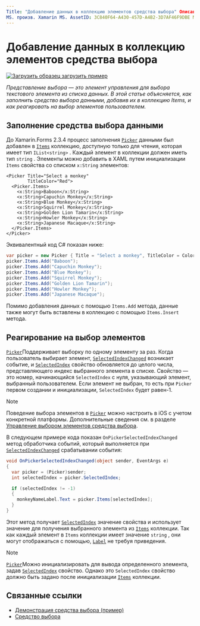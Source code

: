```yaml
---
Title: "Добавление данных в коллекцию элементов средства выбора" Описание: "представление выбора — это элемент управления для выбора текстового элемента из списка данных. В этой статье объясняется, как заполнить средство выбора данными, добавив их в коллекцию Items, и как реагировать на выбор элементов пользователем. "
MS. произв. Xamarin MS. AssetID: 3C840F64-A430-457D-A4B2-3D7AF46F9DBE MS. Technology: Xamarin-Forms author: давидбритч MS. author: дабритч МС. Дата: 02/26/2019 No-Loc: [ Xamarin.Forms , Xamarin.Essentials ]
---
```


# <a name="adding-data-to-a-pickers-items-collection"></a>Добавление данных в коллекцию элементов средства выбора

[![Загрузить образец](~/media/shared/download.png) загрузить пример](https://docs.microsoft.com/samples/xamarin/xamarin-forms-samples/userinterface-pickerdemo)

_Представление выбора — это элемент управления для выбора текстового элемента из списка данных. В этой статье объясняется, как заполнить средство выбора данными, добавив их в коллекцию Items, и как реагировать на выбор элементов пользователем._

## <a name="populating-a-picker-with-data"></a>Заполнение средства выбора данными

До Xamarin.Forms 2.3.4 процесс заполнения [`Picker`](xref:Xamarin.Forms.Picker) данными был добавлен в [`Items`](xref:Xamarin.Forms.Picker.Items) коллекцию, доступную только для чтения, которая имеет тип `IList<string>` . Каждый элемент в коллекции должен иметь тип `string` . Элементы можно добавить в XAML путем инициализации `Items` свойства со списком `x:String` элементов:

```xaml
<Picker Title="Select a monkey"
        TitleColor="Red">
  <Picker.Items>
    <x:String>Baboon</x:String>
    <x:String>Capuchin Monkey</x:String>
    <x:String>Blue Monkey</x:String>
    <x:String>Squirrel Monkey</x:String>
    <x:String>Golden Lion Tamarin</x:String>
    <x:String>Howler Monkey</x:String>
    <x:String>Japanese Macaque</x:String>
  </Picker.Items>
</Picker>
```

Эквивалентный код C# показан ниже:

```csharp
var picker = new Picker { Title = "Select a monkey", TitleColor = Color.Red };
picker.Items.Add("Baboon");
picker.Items.Add("Capuchin Monkey");
picker.Items.Add("Blue Monkey");
picker.Items.Add("Squirrel Monkey");
picker.Items.Add("Golden Lion Tamarin");
picker.Items.Add("Howler Monkey");
picker.Items.Add("Japanese Macaque");
```

Помимо добавления данных с помощью `Items.Add` метода, данные также могут быть вставлены в коллекцию с помощью `Items.Insert` метода.

## <a name="responding-to-item-selection"></a>Реагирование на выбор элементов

[`Picker`](xref:Xamarin.Forms.Picker)Поддерживает выборку по одному элементу за раз. Когда пользователь выбирает элемент, [`SelectedIndexChanged`](xref:Xamarin.Forms.Picker.SelectedIndexChanged) возникает событие, и [`SelectedIndex`](xref:Xamarin.Forms.Picker.SelectedIndex) свойство обновляется до целого числа, представляющего индекс выбранного элемента в списке. Свойство — это номер, начинающийся `SelectedIndex` с нуля, указывающий элемент, выбранный пользователем. Если элемент не выбран, то есть при `Picker` первом создании и инициализации, `SelectedIndex` будет равен-1.

> [!NOTE]
> Поведение выбора элементов в [`Picker`](xref:Xamarin.Forms.Picker) можно настроить в iOS с учетом конкретной платформы. Дополнительные сведения см. в разделе [Управление выбором элементов средства выбора](~/xamarin-forms/platform/ios/picker-selection.md).

В следующем примере кода показан `OnPickerSelectedIndexChanged` метод обработчика событий, который выполняется при [`SelectedIndexChanged`](xref:Xamarin.Forms.Picker.SelectedIndexChanged) срабатывании события:

```csharp
void OnPickerSelectedIndexChanged(object sender, EventArgs e)
{
  var picker = (Picker)sender;
  int selectedIndex = picker.SelectedIndex;

  if (selectedIndex != -1)
  {
    monkeyNameLabel.Text = picker.Items[selectedIndex];
  }
}
```

Этот метод получает [`SelectedIndex`](xref:Xamarin.Forms.Picker.SelectedIndex) значение свойства и использует значение для получения выбранного элемента из [`Items`](xref:Xamarin.Forms.Picker.Items) коллекции. Так как каждый элемент в `Items` коллекции имеет значение `string` , они могут отображаться с помощью, [`Label`](xref:Xamarin.Forms.Label) не требуя приведения.

> [!NOTE]
> [`Picker`](xref:Xamarin.Forms.Picker)Можно инициализировать для вывода определенного элемента, задав [`SelectedIndex`](xref:Xamarin.Forms.Picker.SelectedIndex) свойство. Однако это `SelectedIndex` свойство должно быть задано после инициализации [`Items`](xref:Xamarin.Forms.Picker.Items) коллекции.

## <a name="related-links"></a>Связанные ссылки

- [Демонстрация средства выбора (пример)](https://docs.microsoft.com/samples/xamarin/xamarin-forms-samples/userinterface-pickerdemo)
- [Средство выбора](xref:Xamarin.Forms.Picker)
